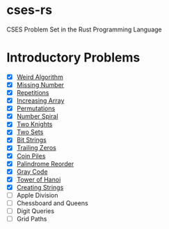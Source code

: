 # cses-rs
CSES Problem Set in the Rust Programming Language

# Introductory Problems
- [x] [Weird Algorithm](https://github.com/goldenbergg/cses-rs/blob/master/src/weird_algo.rs)
- [x] [Missing Number](https://github.com/goldenbergg/cses-rs/blob/master/src/ms_num.rs)
- [x] [Repetitions](https://github.com/goldenbergg/cses-rs/blob/master/src/repetitions.rs)
- [x] [Increasing Array](https://github.com/goldenbergg/cses-rs/blob/master/src/incr_arr.rs)
- [x] [Permutations](https://github.com/goldenbergg/cses-rs/blob/master/src/perms.rs)
- [x] [Number Spiral](https://github.com/goldenbergg/cses-rs/blob/master/src/num_spiral.rs)
- [x] [Two Knights](https://github.com/goldenbergg/cses-rs/blob/master/src/two_knights.rs)
- [x] [Two Sets](https://github.com/goldenbergg/cses-rs/blob/master/src/two_sets.rs)
- [x] [Bit Strings](https://github.com/goldenbergg/cses-rs/blob/master/src/bit_strs.rs)
- [x] [Trailing Zeros](https://github.com/goldenbergg/cses-rs/blob/master/src/trailing_zeros.rs)
- [x] [Coin Piles](https://github.com/goldenbergg/cses-rs/blob/master/src/coin_piles.rs)
- [x] [Palindrome Reorder](https://github.com/goldenbergg/cses-rs/blob/master/src/pal_ro.rs)
- [x] [Gray Code](https://github.com/goldenbergg/cses-rs/blob/master/src/gray_code.rs)
- [x] [Tower of Hanoi](https://github.com/goldenbergg/cses-rs/blob/master/src/toh.rs)
- [x] [Creating Strings](https://github.com/goldenbergg/cses-rs/blob/master/src/creating_strs.rs)
- [ ] Apple Division
- [ ] Chessboard and Queens
- [ ] Digit Queries
- [ ] Grid Paths
